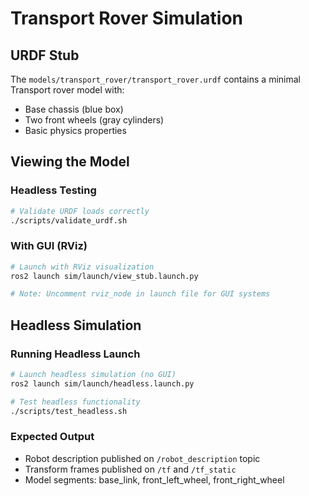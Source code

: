 # Transport Rover Simulation

## URDF Stub

The `models/transport_rover/transport_rover.urdf` contains a minimal Transport rover model with:

- Base chassis (blue box)
- Two front wheels (gray cylinders)
- Basic physics properties

## Viewing the Model

### Headless Testing
```bash
# Validate URDF loads correctly
./scripts/validate_urdf.sh
```

### With GUI (RViz)
```bash
# Launch with RViz visualization
ros2 launch sim/launch/view_stub.launch.py

# Note: Uncomment rviz_node in launch file for GUI systems
```

## Headless Simulation

### Running Headless Launch
```bash
# Launch headless simulation (no GUI)
ros2 launch sim/launch/headless.launch.py

# Test headless functionality
./scripts/test_headless.sh
```

### Expected Output
- Robot description published on `/robot_description` topic
- Transform frames published on `/tf` and `/tf_static`
- Model segments: base_link, front_left_wheel, front_right_wheel 